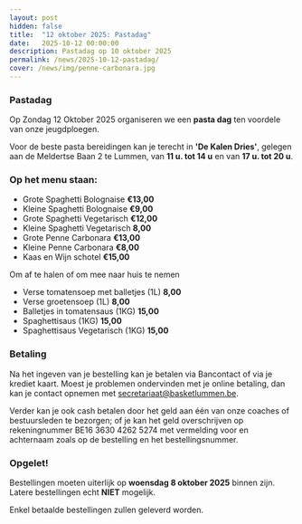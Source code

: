 ```yaml
---
layout: post
hidden: false
title:  "12 oktober 2025: Pastadag"
date:   2025-10-12 00:00:00
description: Pastadag op 10 oktober 2025
permalink: /news/2025-10-12-pastadag/
cover: /news/img/penne-carbonara.jpg
---
```


### Pastadag

Op Zondag 12 Oktober 2025 organiseren we een **pasta dag** ten voordele van onze jeugdploegen.

Voor de beste pasta bereidingen kan je terecht in **'De Kalen Dries'**, gelegen aan de Meldertse Baan 2 te Lummen,  van **11 u. tot 14 u** en van **17 u. tot 20 u**.

### Op het menu staan:

- Grote Spaghetti Bolognaise **€13,00**
- Kleine Spaghetti Bolognaise **€9,00**
- Grote Spaghetti Vegetarisch **€12,00**
- Kleine Spaghetti Vegetarisch **8,00**
- Grote Penne Carbonara **€13,00**
- Kleine Penne Carbonara **€8,00**
- Kaas en Wijn schotel **€15,00**

Om af te halen of om mee naar huis te nemen

- Verse tomatensoep met balletjes (1L) **8,00**
- Verse groetensoep (1L) **8,00**
- Balletjes in tomatensaus (1KG) **15,00**
- Spaghettisaus (1KG) **15,00**
- Spaghettisaus Vegetarisch (1KG) **15,00**


### Betaling

Na het ingeven van je bestelling kan je betalen via Bancontact of via je krediet kaart. Moest je problemen ondervinden met je online betaling, dan kan je contact opnemen met [secretariaat@basketlummen.be](mailto://secretariaat@basketlummen.be).

Verder kan je ook cash betalen door het geld aan één van onze coaches of bestuursleden te bezorgen; of je kan het geld overschrijven op rekeningnummer BE16 3630 4262 5274 met vermelding voor en achternaam zoals op de bestelling en het bestellingsnummer.

### Opgelet!

Bestellingen moeten uiterlijk op **woensdag 8 oktober 2025** binnen zijn. Latere bestellingen echt **NIET** mogelijk. 

Enkel betaalde bestellingen zullen geleverd worden. 

<style>
    clubmgmt-checkout-form .table-row .table-cell:first-of-type
    {
        width: 30%;
    }

    payment-method
    {
        display: table-row-group;
    }
</style>

<script type="module">

 import { shell, translations } from "https://fundraising.clubmanagement.io/cdn/release/1.0.9/clubmanagement.sales.public.min.js";

 (async function() {			
	
    translations.language = "nl";

	translations.CheckoutFormOrderConfirmationLegend.nl = "We verwelkomen je op zondag 12 oktober 2025 in zaal Kalen Dries doorlopend tussen 11u tot 14u en van 17u tot 20u.";
    translations.CheckoutFormChoosePaymentMethodCashMessage.nl = "Gelieve het te betalen bedrag te bezorgen aan de coach of aan een bestuurslid.";
    translations.CheckoutFormChoosePaymentMethodWireTransferMessage.nl = " Gelieve het geld over te schrijven op rekeningnummer BE16 3630 4262 5274 met vermelding voor en achternaam zoals op de bestelling";

	await shell.activate();
	
 })();
	
</script>

<clubmgmt-checkout data-sale-id="43ed0142-ca3e-071b-e802-a319aa5ac46e" data-organization-id="5159e64f-4d2e-42c4-968d-6ff38338129b"></clubmgmt-checkout>
